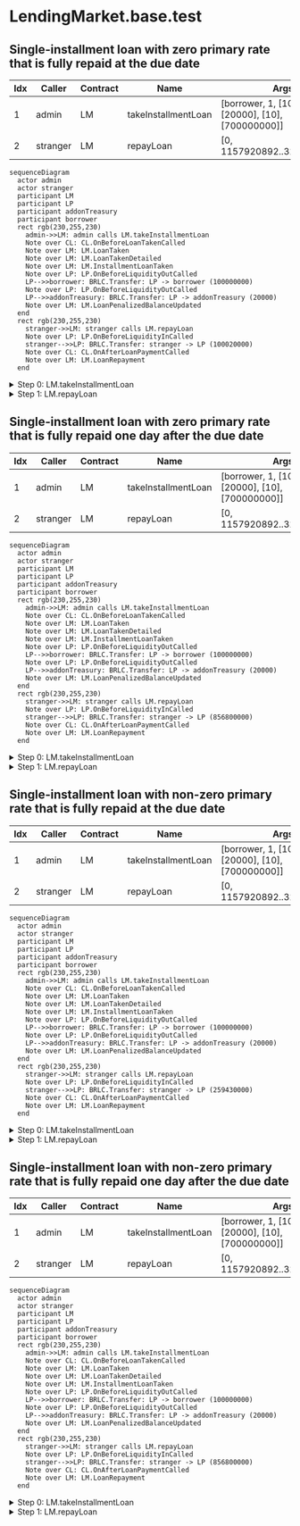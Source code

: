 # LendingMarket.base.test

## Single-installment loan with zero primary rate that is fully repaid at the due date

| Idx | Caller | Contract | Name | Args |
| --- | ------ | -------- | ---- | ---- |
| 1 | admin | LM | takeInstallmentLoan | [borrower, 1, [100000000], [20000], [10], [700000000]] |
| 2 | stranger | LM | repayLoan | [0, 1157920892..3129639935] |

```mermaid
sequenceDiagram
  actor admin
  actor stranger
  participant LM
  participant LP
  participant addonTreasury
  participant borrower
  rect rgb(230,255,230)
    admin->>LM: admin calls LM.takeInstallmentLoan
    Note over CL: CL.OnBeforeLoanTakenCalled
    Note over LM: LM.LoanTaken
    Note over LM: LM.LoanTakenDetailed
    Note over LM: LM.InstallmentLoanTaken
    Note over LP: LP.OnBeforeLiquidityOutCalled
    LP-->>borrower: BRLC.Transfer: LP -> borrower (100000000)
    Note over LP: LP.OnBeforeLiquidityOutCalled
    LP-->>addonTreasury: BRLC.Transfer: LP -> addonTreasury (20000)
    Note over LM: LM.LoanPenalizedBalanceUpdated
  end
  rect rgb(230,255,230)
    stranger->>LM: stranger calls LM.repayLoan
    Note over LP: LP.OnBeforeLiquidityInCalled
    stranger-->>LP: BRLC.Transfer: stranger -> LP (100020000)
    Note over CL: CL.OnAfterLoanPaymentCalled
    Note over LM: LM.LoanRepayment
  end
```

<details>
<summary>Step 0: LM.takeInstallmentLoan</summary>

- **type**: methodCall
- **caller**: admin
- **args**: `{
  "borrower": "borrower",
  "programId": "1",
  "borrowedAmounts": "[100000000]",
  "addonAmounts": "[20000]",
  "durationsInPeriods": "[10]",
  "penalizedBalances": "[700000000]"
}`

**Events**

| # | Contract | Event | Args |
| - | -------- | ----- | ---- |
| 1 | CL | OnBeforeLoanTakenCalled | `[0]` |
| 2 | LM | LoanTaken | `[0, borrower, 100020000, 10]` |
| 3 | LM | LoanTakenDetailed | `[0, borrower, 1, CL, LP, 100000000, 20000, 10, 0, 200000000]` |
| 4 | LM | InstallmentLoanTaken | `[0, borrower, 1, 1, 100000000, 20000]` |
| 5 | LP | OnBeforeLiquidityOutCalled | `[100000000]` |
| 6 | BRLC | Transfer | `[LP, borrower, 100000000]` |
| 7 | LP | OnBeforeLiquidityOutCalled | `[20000]` |
| 8 | BRLC | Transfer | `[LP, addonTreasury, 20000]` |
| 9 | LM | LoanPenalizedBalanceUpdated | `[0, 700000000, 0]` |

**Balances**

**Token:** BRLC
| Holder | Balance |
| ------ | ------- |
| LM | 0 |
| LP | 1299899280000 |
| CL | 0 |
| BRLC | 0 |
| deployer | 0 |
| owner | 2000000000000 |
| borrower | 2700100000000 |
| stranger | 2000000000000 |
| admin | 0 |
| addonTreasury | 2000000720000 |


**extendedLoanPreviewWithoutTimestamps**
```
Object {
  "addonAmount": 20000n,
  "borrowedAmount": 100000000n,
  "borrower": "0x3C44CdDdB6a900fa2b585dd299e03d12FA4293BC",
  "discountAmount": 0n,
  "durationInPeriods": 10n,
  "firstInstallmentId": 0n,
  "installmentCount": 1n,
  "interestRatePrimary": 0n,
  "interestRateSecondary": 200000000n,
  "lateFeeAmount": 0n,
  "outstandingBalance": 100020000n,
  "penalizedBalance": 700000000n,
  "programId": 1n,
  "repaidAmount": 0n,
  "trackedBalance": 100020000n,
}
```

</details>
<details>
<summary>Step 1: LM.repayLoan</summary>

- **type**: methodCall
- **caller**: stranger
- **args**: `{
  "loanId": "0",
  "repaymentAmount": "1157920892..3129639935"
}`

**Events**

| # | Contract | Event | Args |
| - | -------- | ----- | ---- |
| 1 | LP | OnBeforeLiquidityInCalled | `[100020000]` |
| 2 | BRLC | Transfer | `[stranger, LP, 100020000]` |
| 3 | CL | OnAfterLoanPaymentCalled | `[0, 100020000]` |
| 4 | LM | LoanRepayment | `[0, stranger, borrower, 100020000, 0]` |

**Balances**

**Token:** BRLC
| Holder | Balance |
| ------ | ------- |
| LM | 0 |
| LP | 1299999300000 |
| CL | 0 |
| BRLC | 0 |
| deployer | 0 |
| owner | 2000000000000 |
| borrower | 2700100000000 |
| stranger | 1999899980000 |
| admin | 0 |
| addonTreasury | 2000000720000 |


**extendedLoanPreviewWithoutTimestamps**
```
Object {
  "addonAmount": 20000n,
  "borrowedAmount": 100000000n,
  "borrower": "0x3C44CdDdB6a900fa2b585dd299e03d12FA4293BC",
  "discountAmount": 0n,
  "durationInPeriods": 10n,
  "firstInstallmentId": 0n,
  "installmentCount": 1n,
  "interestRatePrimary": 0n,
  "interestRateSecondary": 200000000n,
  "lateFeeAmount": 0n,
  "outstandingBalance": 0n,
  "penalizedBalance": 700000000n,
  "programId": 1n,
  "repaidAmount": 100020000n,
  "trackedBalance": 0n,
}
```

</details>

## Single-installment loan with zero primary rate that is fully repaid one day after the due date

| Idx | Caller | Contract | Name | Args |
| --- | ------ | -------- | ---- | ---- |
| 1 | admin | LM | takeInstallmentLoan | [borrower, 1, [100000000], [20000], [10], [700000000]] |
| 2 | stranger | LM | repayLoan | [0, 1157920892..3129639935] |

```mermaid
sequenceDiagram
  actor admin
  actor stranger
  participant LM
  participant LP
  participant addonTreasury
  participant borrower
  rect rgb(230,255,230)
    admin->>LM: admin calls LM.takeInstallmentLoan
    Note over CL: CL.OnBeforeLoanTakenCalled
    Note over LM: LM.LoanTaken
    Note over LM: LM.LoanTakenDetailed
    Note over LM: LM.InstallmentLoanTaken
    Note over LP: LP.OnBeforeLiquidityOutCalled
    LP-->>borrower: BRLC.Transfer: LP -> borrower (100000000)
    Note over LP: LP.OnBeforeLiquidityOutCalled
    LP-->>addonTreasury: BRLC.Transfer: LP -> addonTreasury (20000)
    Note over LM: LM.LoanPenalizedBalanceUpdated
  end
  rect rgb(230,255,230)
    stranger->>LM: stranger calls LM.repayLoan
    Note over LP: LP.OnBeforeLiquidityInCalled
    stranger-->>LP: BRLC.Transfer: stranger -> LP (856800000)
    Note over CL: CL.OnAfterLoanPaymentCalled
    Note over LM: LM.LoanRepayment
  end
```

<details>
<summary>Step 0: LM.takeInstallmentLoan</summary>

- **type**: methodCall
- **caller**: admin
- **args**: `{
  "borrower": "borrower",
  "programId": "1",
  "borrowedAmounts": "[100000000]",
  "addonAmounts": "[20000]",
  "durationsInPeriods": "[10]",
  "penalizedBalances": "[700000000]"
}`

**Events**

| # | Contract | Event | Args |
| - | -------- | ----- | ---- |
| 1 | CL | OnBeforeLoanTakenCalled | `[0]` |
| 2 | LM | LoanTaken | `[0, borrower, 100020000, 10]` |
| 3 | LM | LoanTakenDetailed | `[0, borrower, 1, CL, LP, 100000000, 20000, 10, 0, 200000000]` |
| 4 | LM | InstallmentLoanTaken | `[0, borrower, 1, 1, 100000000, 20000]` |
| 5 | LP | OnBeforeLiquidityOutCalled | `[100000000]` |
| 6 | BRLC | Transfer | `[LP, borrower, 100000000]` |
| 7 | LP | OnBeforeLiquidityOutCalled | `[20000]` |
| 8 | BRLC | Transfer | `[LP, addonTreasury, 20000]` |
| 9 | LM | LoanPenalizedBalanceUpdated | `[0, 700000000, 0]` |

**Balances**

**Token:** BRLC
| Holder | Balance |
| ------ | ------- |
| LM | 0 |
| LP | 1299899280000 |
| CL | 0 |
| BRLC | 0 |
| deployer | 0 |
| owner | 2000000000000 |
| borrower | 2700100000000 |
| stranger | 2000000000000 |
| admin | 0 |
| addonTreasury | 2000000720000 |


**extendedLoanPreviewWithoutTimestamps**
```
Object {
  "addonAmount": 20000n,
  "borrowedAmount": 100000000n,
  "borrower": "0x3C44CdDdB6a900fa2b585dd299e03d12FA4293BC",
  "discountAmount": 0n,
  "durationInPeriods": 10n,
  "firstInstallmentId": 0n,
  "installmentCount": 1n,
  "interestRatePrimary": 0n,
  "interestRateSecondary": 200000000n,
  "lateFeeAmount": 0n,
  "outstandingBalance": 100020000n,
  "penalizedBalance": 700000000n,
  "programId": 1n,
  "repaidAmount": 0n,
  "trackedBalance": 100020000n,
}
```

</details>
<details>
<summary>Step 1: LM.repayLoan</summary>

- **type**: methodCall
- **caller**: stranger
- **args**: `{
  "loanId": "0",
  "repaymentAmount": "1157920892..3129639935"
}`

**Events**

| # | Contract | Event | Args |
| - | -------- | ----- | ---- |
| 1 | LP | OnBeforeLiquidityInCalled | `[856800000]` |
| 2 | BRLC | Transfer | `[stranger, LP, 856800000]` |
| 3 | CL | OnAfterLoanPaymentCalled | `[0, 856800000]` |
| 4 | LM | LoanRepayment | `[0, stranger, borrower, 856800000, 0]` |

**Balances**

**Token:** BRLC
| Holder | Balance |
| ------ | ------- |
| LM | 0 |
| LP | 1300756080000 |
| CL | 0 |
| BRLC | 0 |
| deployer | 0 |
| owner | 2000000000000 |
| borrower | 2700100000000 |
| stranger | 1999143200000 |
| admin | 0 |
| addonTreasury | 2000000720000 |


**extendedLoanPreviewWithoutTimestamps**
```
Object {
  "addonAmount": 20000n,
  "borrowedAmount": 100000000n,
  "borrower": "0x3C44CdDdB6a900fa2b585dd299e03d12FA4293BC",
  "discountAmount": 0n,
  "durationInPeriods": 10n,
  "firstInstallmentId": 0n,
  "installmentCount": 1n,
  "interestRatePrimary": 0n,
  "interestRateSecondary": 200000000n,
  "lateFeeAmount": 14000000n,
  "outstandingBalance": 0n,
  "penalizedBalance": 700000000n,
  "programId": 1n,
  "repaidAmount": 856800000n,
  "trackedBalance": 0n,
}
```

</details>

## Single-installment loan with non-zero primary rate that is fully repaid at the due date

| Idx | Caller | Contract | Name | Args |
| --- | ------ | -------- | ---- | ---- |
| 1 | admin | LM | takeInstallmentLoan | [borrower, 1, [100000000], [20000], [10], [700000000]] |
| 2 | stranger | LM | repayLoan | [0, 1157920892..3129639935] |

```mermaid
sequenceDiagram
  actor admin
  actor stranger
  participant LM
  participant LP
  participant addonTreasury
  participant borrower
  rect rgb(230,255,230)
    admin->>LM: admin calls LM.takeInstallmentLoan
    Note over CL: CL.OnBeforeLoanTakenCalled
    Note over LM: LM.LoanTaken
    Note over LM: LM.LoanTakenDetailed
    Note over LM: LM.InstallmentLoanTaken
    Note over LP: LP.OnBeforeLiquidityOutCalled
    LP-->>borrower: BRLC.Transfer: LP -> borrower (100000000)
    Note over LP: LP.OnBeforeLiquidityOutCalled
    LP-->>addonTreasury: BRLC.Transfer: LP -> addonTreasury (20000)
    Note over LM: LM.LoanPenalizedBalanceUpdated
  end
  rect rgb(230,255,230)
    stranger->>LM: stranger calls LM.repayLoan
    Note over LP: LP.OnBeforeLiquidityInCalled
    stranger-->>LP: BRLC.Transfer: stranger -> LP (259430000)
    Note over CL: CL.OnAfterLoanPaymentCalled
    Note over LM: LM.LoanRepayment
  end
```

<details>
<summary>Step 0: LM.takeInstallmentLoan</summary>

- **type**: methodCall
- **caller**: admin
- **args**: `{
  "borrower": "borrower",
  "programId": "1",
  "borrowedAmounts": "[100000000]",
  "addonAmounts": "[20000]",
  "durationsInPeriods": "[10]",
  "penalizedBalances": "[700000000]"
}`

**Events**

| # | Contract | Event | Args |
| - | -------- | ----- | ---- |
| 1 | CL | OnBeforeLoanTakenCalled | `[0]` |
| 2 | LM | LoanTaken | `[0, borrower, 100020000, 10]` |
| 3 | LM | LoanTakenDetailed | `[0, borrower, 1, CL, LP, 100000000, 20000, 10, 100000000, 200000000]` |
| 4 | LM | InstallmentLoanTaken | `[0, borrower, 1, 1, 100000000, 20000]` |
| 5 | LP | OnBeforeLiquidityOutCalled | `[100000000]` |
| 6 | BRLC | Transfer | `[LP, borrower, 100000000]` |
| 7 | LP | OnBeforeLiquidityOutCalled | `[20000]` |
| 8 | BRLC | Transfer | `[LP, addonTreasury, 20000]` |
| 9 | LM | LoanPenalizedBalanceUpdated | `[0, 700000000, 0]` |

**Balances**

**Token:** BRLC
| Holder | Balance |
| ------ | ------- |
| LM | 0 |
| LP | 1299899280000 |
| CL | 0 |
| BRLC | 0 |
| deployer | 0 |
| owner | 2000000000000 |
| borrower | 2700100000000 |
| stranger | 2000000000000 |
| admin | 0 |
| addonTreasury | 2000000720000 |


**extendedLoanPreviewWithoutTimestamps**
```
Object {
  "addonAmount": 20000n,
  "borrowedAmount": 100000000n,
  "borrower": "0x3C44CdDdB6a900fa2b585dd299e03d12FA4293BC",
  "discountAmount": 0n,
  "durationInPeriods": 10n,
  "firstInstallmentId": 0n,
  "installmentCount": 1n,
  "interestRatePrimary": 100000000n,
  "interestRateSecondary": 200000000n,
  "lateFeeAmount": 0n,
  "outstandingBalance": 100020000n,
  "penalizedBalance": 700000000n,
  "programId": 1n,
  "repaidAmount": 0n,
  "trackedBalance": 100020000n,
}
```

</details>
<details>
<summary>Step 1: LM.repayLoan</summary>

- **type**: methodCall
- **caller**: stranger
- **args**: `{
  "loanId": "0",
  "repaymentAmount": "1157920892..3129639935"
}`

**Events**

| # | Contract | Event | Args |
| - | -------- | ----- | ---- |
| 1 | LP | OnBeforeLiquidityInCalled | `[259430000]` |
| 2 | BRLC | Transfer | `[stranger, LP, 259430000]` |
| 3 | CL | OnAfterLoanPaymentCalled | `[0, 259430000]` |
| 4 | LM | LoanRepayment | `[0, stranger, borrower, 259430000, 0]` |

**Balances**

**Token:** BRLC
| Holder | Balance |
| ------ | ------- |
| LM | 0 |
| LP | 1300158710000 |
| CL | 0 |
| BRLC | 0 |
| deployer | 0 |
| owner | 2000000000000 |
| borrower | 2700100000000 |
| stranger | 1999740570000 |
| admin | 0 |
| addonTreasury | 2000000720000 |


**extendedLoanPreviewWithoutTimestamps**
```
Object {
  "addonAmount": 20000n,
  "borrowedAmount": 100000000n,
  "borrower": "0x3C44CdDdB6a900fa2b585dd299e03d12FA4293BC",
  "discountAmount": 0n,
  "durationInPeriods": 10n,
  "firstInstallmentId": 0n,
  "installmentCount": 1n,
  "interestRatePrimary": 100000000n,
  "interestRateSecondary": 200000000n,
  "lateFeeAmount": 0n,
  "outstandingBalance": 0n,
  "penalizedBalance": 700000000n,
  "programId": 1n,
  "repaidAmount": 259430000n,
  "trackedBalance": 0n,
}
```

</details>

## Single-installment loan with non-zero primary rate that is fully repaid one day after the due date

| Idx | Caller | Contract | Name | Args |
| --- | ------ | -------- | ---- | ---- |
| 1 | admin | LM | takeInstallmentLoan | [borrower, 1, [100000000], [20000], [10], [700000000]] |
| 2 | stranger | LM | repayLoan | [0, 1157920892..3129639935] |

```mermaid
sequenceDiagram
  actor admin
  actor stranger
  participant LM
  participant LP
  participant addonTreasury
  participant borrower
  rect rgb(230,255,230)
    admin->>LM: admin calls LM.takeInstallmentLoan
    Note over CL: CL.OnBeforeLoanTakenCalled
    Note over LM: LM.LoanTaken
    Note over LM: LM.LoanTakenDetailed
    Note over LM: LM.InstallmentLoanTaken
    Note over LP: LP.OnBeforeLiquidityOutCalled
    LP-->>borrower: BRLC.Transfer: LP -> borrower (100000000)
    Note over LP: LP.OnBeforeLiquidityOutCalled
    LP-->>addonTreasury: BRLC.Transfer: LP -> addonTreasury (20000)
    Note over LM: LM.LoanPenalizedBalanceUpdated
  end
  rect rgb(230,255,230)
    stranger->>LM: stranger calls LM.repayLoan
    Note over LP: LP.OnBeforeLiquidityInCalled
    stranger-->>LP: BRLC.Transfer: stranger -> LP (856800000)
    Note over CL: CL.OnAfterLoanPaymentCalled
    Note over LM: LM.LoanRepayment
  end
```

<details>
<summary>Step 0: LM.takeInstallmentLoan</summary>

- **type**: methodCall
- **caller**: admin
- **args**: `{
  "borrower": "borrower",
  "programId": "1",
  "borrowedAmounts": "[100000000]",
  "addonAmounts": "[20000]",
  "durationsInPeriods": "[10]",
  "penalizedBalances": "[700000000]"
}`

**Events**

| # | Contract | Event | Args |
| - | -------- | ----- | ---- |
| 1 | CL | OnBeforeLoanTakenCalled | `[0]` |
| 2 | LM | LoanTaken | `[0, borrower, 100020000, 10]` |
| 3 | LM | LoanTakenDetailed | `[0, borrower, 1, CL, LP, 100000000, 20000, 10, 100000000, 200000000]` |
| 4 | LM | InstallmentLoanTaken | `[0, borrower, 1, 1, 100000000, 20000]` |
| 5 | LP | OnBeforeLiquidityOutCalled | `[100000000]` |
| 6 | BRLC | Transfer | `[LP, borrower, 100000000]` |
| 7 | LP | OnBeforeLiquidityOutCalled | `[20000]` |
| 8 | BRLC | Transfer | `[LP, addonTreasury, 20000]` |
| 9 | LM | LoanPenalizedBalanceUpdated | `[0, 700000000, 0]` |

**Balances**

**Token:** BRLC
| Holder | Balance |
| ------ | ------- |
| LM | 0 |
| LP | 1299899280000 |
| CL | 0 |
| BRLC | 0 |
| deployer | 0 |
| owner | 2000000000000 |
| borrower | 2700100000000 |
| stranger | 2000000000000 |
| admin | 0 |
| addonTreasury | 2000000720000 |


**extendedLoanPreviewWithoutTimestamps**
```
Object {
  "addonAmount": 20000n,
  "borrowedAmount": 100000000n,
  "borrower": "0x3C44CdDdB6a900fa2b585dd299e03d12FA4293BC",
  "discountAmount": 0n,
  "durationInPeriods": 10n,
  "firstInstallmentId": 0n,
  "installmentCount": 1n,
  "interestRatePrimary": 100000000n,
  "interestRateSecondary": 200000000n,
  "lateFeeAmount": 0n,
  "outstandingBalance": 100020000n,
  "penalizedBalance": 700000000n,
  "programId": 1n,
  "repaidAmount": 0n,
  "trackedBalance": 100020000n,
}
```

</details>
<details>
<summary>Step 1: LM.repayLoan</summary>

- **type**: methodCall
- **caller**: stranger
- **args**: `{
  "loanId": "0",
  "repaymentAmount": "1157920892..3129639935"
}`

**Events**

| # | Contract | Event | Args |
| - | -------- | ----- | ---- |
| 1 | LP | OnBeforeLiquidityInCalled | `[856800000]` |
| 2 | BRLC | Transfer | `[stranger, LP, 856800000]` |
| 3 | CL | OnAfterLoanPaymentCalled | `[0, 856800000]` |
| 4 | LM | LoanRepayment | `[0, stranger, borrower, 856800000, 0]` |

**Balances**

**Token:** BRLC
| Holder | Balance |
| ------ | ------- |
| LM | 0 |
| LP | 1300756080000 |
| CL | 0 |
| BRLC | 0 |
| deployer | 0 |
| owner | 2000000000000 |
| borrower | 2700100000000 |
| stranger | 1999143200000 |
| admin | 0 |
| addonTreasury | 2000000720000 |


**extendedLoanPreviewWithoutTimestamps**
```
Object {
  "addonAmount": 20000n,
  "borrowedAmount": 100000000n,
  "borrower": "0x3C44CdDdB6a900fa2b585dd299e03d12FA4293BC",
  "discountAmount": 0n,
  "durationInPeriods": 10n,
  "firstInstallmentId": 0n,
  "installmentCount": 1n,
  "interestRatePrimary": 100000000n,
  "interestRateSecondary": 200000000n,
  "lateFeeAmount": 14000000n,
  "outstandingBalance": 0n,
  "penalizedBalance": 700000000n,
  "programId": 1n,
  "repaidAmount": 856800000n,
  "trackedBalance": 0n,
}
```

</details>

